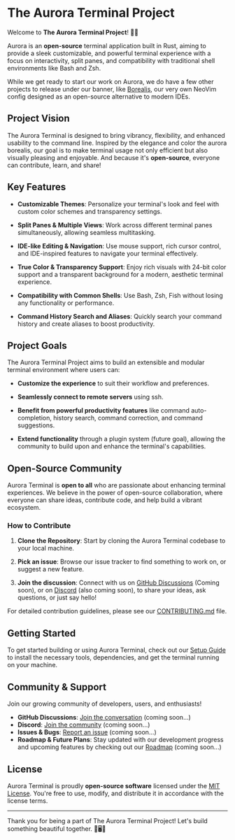 # The Aurora Terminal Project

Welcome to **The Aurora Terminal Project**! 🌌✨

Aurora is an **open-source** terminal application built in Rust, aiming to
provide a sleek customizable, and powerful terminal experience with a focus
on interactivity, split panes, and compatibility with traditional shell
environments like Bash and Zsh.

While we get ready to start our work on Aurora, we do have a few other projects
to release under our banner, like [Borealis](https://github.com/Aurora-Terminal-Project/Borealis),
our very own NeoVim config designed as an open-source alternative to modern
IDEs.

## Project Vision

The Aurora Terminal is designed to bring vibrancy, flexibility, and enhanced
usability to the command line. Inspired by the elegance and color the aurora
borealis, our goal is to make terminal usage not only efficient but also
visually pleasing and enjoyable. And because it's **open-source**, everyone can
contribute, learn, and share!

## Key Features

- **Customizable Themes**: Personalize your terminal's look and feel with
  custom color schemes and transparency settings.

- **Split Panes & Multiple Views**: Work across different terminal panes
  simultaneously, allowing seamless multitasking.

- **IDE-like Editing & Navigation**: Use mouse support, rich cursor control,
  and IDE-inspired features to navigate your terminal effectively.

- **True Color & Transparency Support**: Enjoy rich visuals with 24-bit color
  support and a transparent background for a modern, aesthetic terminal
  experience.

- **Compatibility with Common Shells**: Use Bash, Zsh, Fish without losing
  any functionality or performance.

- **Command History Search and Aliases**: Quickly search your command history
  and create aliases to boost productivity.

## Project Goals

The Aurora Terminal Project aims to build an extensible and modular terminal
environment where users can:

- **Customize the experience** to suit their workflow and preferences.

- **Seamlessly connect to remote servers** using ssh.

- **Benefit from powerful productivity features** like command auto-completion,
  history search, command correction, and command suggestions.

- **Extend functionality** through a plugin system (future goal), allowing the
  community to build upon and enhance the terminal's capabilities.

## Open-Source Community

Aurora Terminal is **open to all** who are passionate about enhancing terminal
experiences. We believe in the power of open-source collaboration, where
everyone can share ideas, contribute code, and help build a vibrant ecosystem.

### How to Contribute

1. **Clone the Repository**: Start by cloning the Aurora Terminal codebase to
   your local machine.

2. **Pick an issue**: Browse our issue tracker to find something to work on, or
   suggest a new feature.

3. **Join the discussion**: Connect with us on [GitHub Discussions](#)
   (Coming soon), or on [Discord](#) (also coming soon), to share your ideas, ask
   questions, or just say hello!

For detailed contribution guidelines, please see our [CONTRIBUTING.md](#) file.

## Getting Started

To get started building or using Aurora Terminal, check out our
[Setup Guide](#) to install the necessary tools, dependencies, and get the
terminal running on your machine.

## Community & Support

Join our growing community of developers, users, and enthusiasts!

- **GitHub Discussions**: [Join the conversation](#) (coming soon...)
- **Discord**: [Join the community](#) (coming soon...)
- **Issues & Bugs**: [Report an issue](#) (coming soon...)
- **Roadmap & Future Plans**: Stay updated with our development progress and
  upcoming features by checking out our [Roadmap](#) (coming soon...)

## License

Aurora Terminal is proudly **open-source software** licensed under the
[MIT License](#). You're free to use, modify, and distribute it in accordance
with the license terms.

---

Thank you for being a part of The Aurora Terminal Project! Let's build
something beautiful together. 🚀🖥️🌈

